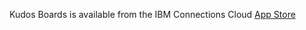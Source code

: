 Kudos Boards is available from the IBM Connections Cloud [App Store](https://apps.na.collabserv.com/appdev/catalog/views/apps)
